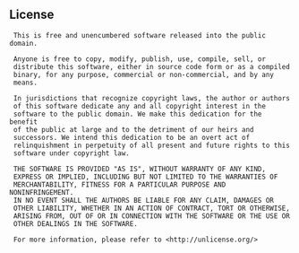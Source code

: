 
License
-------
     This is free and unencumbered software released into the public domain.
     
     Anyone is free to copy, modify, publish, use, compile, sell, or
     distribute this software, either in source code form or as a compiled
     binary, for any purpose, commercial or non-commercial, and by any
     means.
     
     In jurisdictions that recognize copyright laws, the author or authors
     of this software dedicate any and all copyright interest in the
     software to the public domain. We make this dedication for the benefit
     of the public at large and to the detriment of our heirs and
     successors. We intend this dedication to be an overt act of
     relinquishment in perpetuity of all present and future rights to this
     software under copyright law.
     
     THE SOFTWARE IS PROVIDED "AS IS", WITHOUT WARRANTY OF ANY KIND,
     EXPRESS OR IMPLIED, INCLUDING BUT NOT LIMITED TO THE WARRANTIES OF
     MERCHANTABILITY, FITNESS FOR A PARTICULAR PURPOSE AND NONINFRINGEMENT.
     IN NO EVENT SHALL THE AUTHORS BE LIABLE FOR ANY CLAIM, DAMAGES OR
     OTHER LIABILITY, WHETHER IN AN ACTION OF CONTRACT, TORT OR OTHERWISE,
     ARISING FROM, OUT OF OR IN CONNECTION WITH THE SOFTWARE OR THE USE OR
     OTHER DEALINGS IN THE SOFTWARE.
     
     For more information, please refer to <http://unlicense.org/>

